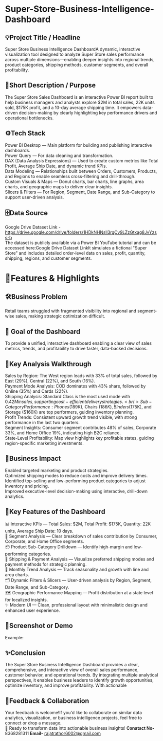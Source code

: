 # Super-Store-Business-Intelligence-Dashboard

## 💡Project Title / Headline

Super Store Business Intelligence DashboardA dynamic, interactive visualization tool designed to analyze Super Store sales performance across multiple dimensions—enabling deeper insights into regional trends, product categories, shipping methods, customer segments, and overall profitability.

## 📝Short Description / Purpose

The Super Store Sales Dashboard is an interactive Power BI report built to help business managers and analysts explore $2M in total sales, 22K units sold, $175K profit, and a 10-day average shipping time. It empowers data-driven decision-making by clearly highlighting key performance drivers and operational bottlenecks.

## ⚙️Tech Stack
Power BI Desktop — Main platform for building and publishing interactive dashboards.<br />
Power Query — For data cleaning and transformation.<br />
DAX (Data Analysis Expressions) — Used to create custom metrics like Total Profit, Average Ship Date, and dynamic trend KPIs.<br />
Data Modeling — Relationships built between Orders, Customers, Products, and Regions to enable seamless cross-filtering and drill-through.<br />
Custom Visuals & Maps — Donut charts, bar charts, line graphs, area charts, and geographic maps to deliver clear insights.<br />
Slicers & Filters — For Region, Segment, Date Range, and Sub-Category to support user-driven analysis.<br />

## 🗄️Data Source
Google Drive Dataset Link - https://drive.google.com/drive/folders/1HDkNHNslI3rgCv9LZzGtxag8JvYzss-b<br />
The dataset is publicly available via a Power BI YouTube tutorial and can be accessed here:Google Drive Dataset LinkIt simulates a fictional "Super Store" and includes detailed order-level data on sales, profit, quantity, shipping, regions, and customer segments.<br />

# 🚀Features & Highlights

## 🛠️Business Problem
Retail teams struggled with fragmented visibility into regional and segment-wise sales, making strategic optimization difficult.

## 🎯 Goal of the Dashboard 
To provide a unified, interactive dashboard enabling a clear view of sales metrics, trends, and profitability to drive faster, data-backed decisions.

## 🔎Key Analysis Walkthrough
Sales by Region: The West region leads with 33% of total sales, followed by East (29%), Central (22%), and South (16%).<br />
Payment Mode Analysis: COD dominates with 43% share, followed by Online (35%) and Cards (22%).<br />
Shipping Analysis: Standard Class is the most used mode with $0.42M in sales, supporting cost-efficient delivery strategies.<br />
Sub-Category Performance: Phones ($189K), Chairs ($186K), Binders ($175K), and Storage ($160K) are top performers, guiding inventory planning.<br />
Profit Trends: Consistent upward growth trend visible, with strong performance in the last two quarters.<br />
Segment Insights: Consumer segment contributes 48% of sales, Corporate 33%, and Home Office 19%, indicating high B2C reliance.<br />
State-Level Profitability: Map view highlights key profitable states, guiding region-specific marketing investments.<br />

## 💼Business Impact
Enabled targeted marketing and product strategies.<br />
Optimized shipping modes to reduce costs and improve delivery times.<br />
Identified top-selling and low-performing product categories to adjust inventory and pricing.<br />
Improved executive-level decision-making using interactive, drill-down analytics.<br />

## 📌Key Features of the Dashboard
📊 Interactive KPIs — Total Sales: $2M, Total Profit: $175K, Quantity: 22K units, Average Ship Date: 10 days.<br />
🧾 Segment Analysis — Clear breakdown of sales contribution by Consumer, Corporate, and Home Office segments.<br />
📦 Product Sub-Category Drilldown — Identify high-margin and low-performing categories.<br />
🚚 Shipping & Payment Analysis — Visualize preferred shipping modes and payment methods for strategic planning.<br />
📅 Monthly Trend Analysis — Track seasonality and growth with line and area charts.<br />
🗂️ Dynamic Filters & Slicers — User-driven analysis by Region, Segment, Date Range, and Sub-Category.<br />
🗺️ Geographic Performance Mapping — Profit distribution at a state level for localized insights.<br />
✨ Modern UI — Clean, professional layout with minimalistic design and enhanced user experience.<br />

## 📸Screenshot or Demo

Example:
 
 ## ✨Conclusion
The Super Store Business Intelligence Dashboard provides a clear, comprehensive, and interactive view of overall sales performance, customer behavior, and operational trends. By integrating multiple analytical perspectives, it enables business leaders to identify growth opportunities, optimize inventory, and improve profitability. With actionable

## 🤝Feedback & Collaboration
Your feedback is welcome!If you'd like to collaborate on similar data analytics, visualization, or business intelligence projects, feel free to connect or drop a message.<br />
🎯 Ready to transform data into actionable business insights!
**Conatact No-** 8368281311 **Email-** rajatrathor6002@gmail.com

